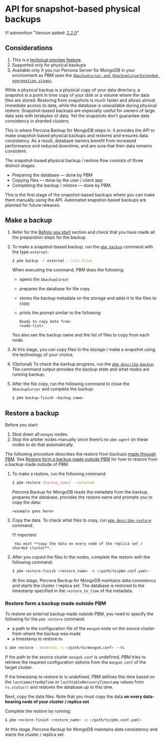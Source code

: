 # API for snapshot-based physical backups

!!! admonition "Version added: [2.2.0](../release-notes/2.2.0.md)"

## Considerations 

1. This is a [technical preview feature](../reference/glossary.md#technical-preview-feature).
2. Supported only for physical backups
3. Available only if you run Percona Server for MongoDB in your environment  as PBM uses the [`$backupCursor and $backupCursorExtended aggregation stages`](https://docs.percona.com/percona-server-for-mongodb/6.0/backup-cursor.html). 

While a physical backup is a physical copy of your data directory, a snapshot is a point in time copy of your disk or a volume where the data files are stored. Restoring from snapshots is much faster and allows almost immediate access to data, while the database is unavailable during physical restore. Snapshot-based backups are especially useful for owners of large data sets with terabytes of data. Yet the snapshots don’t guarantee data consistency in sharded clusters.

This is where Percona Backup for MongoDB steps in. It provides the API to make snapshot-based physical backups and restores and ensures data consistency. As a result, database owners benefit from increased performance and reduced downtime, and are sure that their data remains consistent.

The snapshot-based physical backup / restore flow consists of three distinct stages:

* Preparing the database — done by PBM
* Copying files — done by the user / client app
* Completing the backup / restore — done by PBM. 

This is the first stage of the snapshot-based backups where you can make them manually using the API. Automated snapshot-based backups are planned for future releases.

## Make a backup

1. Refer for the [Before you start](../usage/start-backup.md#before-you-start) section and check that you have made all the preparation steps for the backup. 

2. To make a snapshot-based backup, run the [`pbm backup`](../reference/pbm-commands.md#pbm-backup) command with the type `external`:

    ```{.bash data-prompt="$"}
    $ pbm backup -t external --list-files
    ```    

    When executing the command, PBM does the following:    

    * opens the `$backupCursor`
    * prepares the database for file copy
    * stores the backup metadata on the storage and adds it to the files to copy
    * prints the prompt similar to the following:    

       ```{.text .no-copy}
       Ready to copy data from:
       <node-list>
       ```    

    You also see the backup name and the list of files to copy from each node. 

3. At this stage, you can copy files to the storage / make a snapshot using the technology of your choice.

4. (Optional) To check the backup progress, run the [`pbm describe-backup`](../reference/pbm-commands.md#pbm-describe-backup). The command output provides the backup state and what nodes are running backup.

5. After the file copy, run the following command to close the `$backupCursor` and complete the backup: 

    ```{.bash data-prompt="$"}
    $ pbm backup-finish <backup_name>
    ```

## Restore a backup

Before you start:

1. Shut down all `mongos` nodes.
2. Stop the arbiter nodes manually since there’s no `pbm-agent` on these nodes to do that automatically.

The following procedure describes the restore from backups [made through PBM](#make-a-backup). See [Restore form a backup made outside PBM](#restore-form-a-backup-made-outside-pbm) for how to restore from a backup made outside of PBM.

1. To make a restore, run the following command:

    ```{.bash data-prompt="$"}
    $ pbm restore [backup_name] --external 
    ```    

    Percona Backup for MongoDB reads the metadata from the backup, prepares the database, provides the restore name and prompts you to copy the data:    

    ```{.text .no-copy}
    <example goes here>
    ``` 

2. Copy the data. To check what files to copy, run [`pbm describe-restore`](../reference/pbm-commands.md#pbm-descrbe-restore) command.

    !!! important 

        You must **copy the data on every node of the replica set / sharded cluster**. 

3. After you copied the files to the nodes, complete the restore with the following command:    

    ```{.bash data-prompt="$"}
    $ pbm restore-finish <restore_name> -c </path/to/pbm.conf.yaml>
    ```    

    At this stage, Percona Backup for MongoDB maintains data consistency and starts the cluster / replica set. The database is restored to the timestamp specified in the `restore_to_time` of the metadata.

### Restore form a backup made outside PBM

To restore an external backup made outside PBM, you need to specify the following for the `pbm restore` command:

* a path to the configuration file of the `mongod` node on the source cluster from where the backup was made
* a timestamp to restore to

```{.bash data-prompt="$"}
$ pbm restore --external -c </path/to/mongod.conf> --ts 
```

If the path to the source cluster `mongod.conf` is undefined, PBM tries to retrieve the required configuration options from the `mongod.conf` of the target cluster.

If the timestamp to restore to is undefined, PBM defines this time based on the `lastCommittedOpTime` or `lastStableRecoveryTimestamp` values from `rs.status()` and restores the database up to this time.

Next, copy the data files. Note that you must copy the data **on every data-bearing node of your cluster / replica set**.

Complete the restore by running:

```{.bash data-prompt="$"}
$ pbm restore-finish <restore_name> -c </path/to/pbm.conf.yaml>
```    

At this stage, Percona Backup for MongoDB maintains data consistency and starts the cluster / replica set. 


